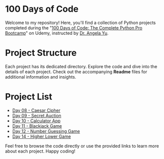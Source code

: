 # 100 Days of Code

Welcome to my repository! Here, you'll find a collection of Python projects completed during the "[100 Days of Code: The Complete Python Pro Bootcamp](https://www.udemy.com/course/100-days-of-code/)" on Udemy, instructed by [Dr. Angela Yu](https://www.udemy.com/course/100-days-of-code/#instructor-1).


# Project Structure

Each project has its dedicated directory. Explore the code and dive into the details of each project. Check out the accompanying **Readme** files for additional information and insights.

# Project List

- [Day 08 - Caesar Cipher](day_8_caesar_cipher)
- [Day 09 - Secret Auction](day_9_secret_auction)
- [Day 10 - Calculator App](day_10_calculator_app)
- [Day 11 - Blackjack Game](day_11_blackjack_game)
- [Day 12 - Number Guessing Game](day_12_number_guessing_game)
- [Day 14 - Higher Lower Game](day_14_higher_lower_game)

Feel free to browse the code directly or use the provided links to learn more about each project. Happy coding!




